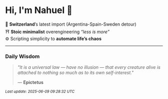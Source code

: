 # Hi, I'm Nahuel :tiger:

📍 **Switzerland**’s latest import (Argentina-Spain-Sweden detour)  
⛩️ **Stoic minimalist** overengineering *“less is more”*  
⚙️ Scripting simplicity to **automate life’s chaos**

---

### Daily Wisdom
> _"It is a universal law — have no illusion — that every creature alive is attached to nothing so much as to its own self-interest."_  
>
> — **Epictetus**

<sub>*Last update: 2025-06-09 09:28:32 UTC*</sub>

